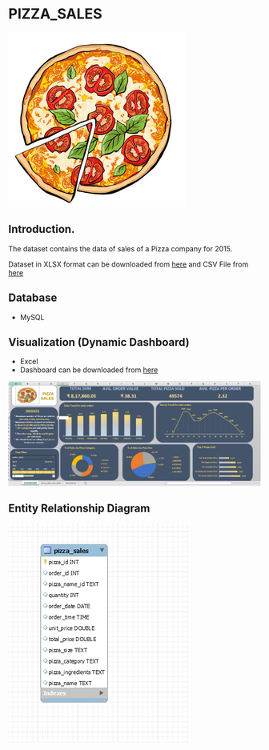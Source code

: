 # PIZZA_SALES

![DatabaseSchema](https://github.com/INDDRSINGH/PIZZA_SALES/blob/main/PIZZA.png)



## Introduction.

The dataset contains the data of sales of a Pizza company for 2015.

Dataset in XLSX format can be downloaded from [here](https://github.com/INDDRSINGH/PIZZA_SALES/blob/main/pizza_sales%20RAW%20DATA.xlsx) and CSV File from [here](https://github.com/INDDRSINGH/PIZZA_SALES/blob/main/pizza_sales%20csv%20FILE.csv)

## Database
  * MySQL

## Visualization (Dynamic Dashboard)
  * Excel
  * Dashboard can be downloaded from [here](https://github.com/INDDRSINGH/PIZZA_SALES/blob/main/pizza_sales%20DASHBOARD.xlsx)

![Excel Dashboard](https://github.com/INDDRSINGH/PIZZA_SALES/blob/main/Excel%20Dashboard.png)

## Entity Relationship Diagram 

![DatabaseSchema](https://github.com/INDDRSINGH/PIZZA_SALES/blob/main/EER.png)
